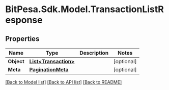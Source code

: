 
# BitPesa.Sdk.Model.TransactionListResponse

## Properties

Name | Type | Description | Notes
------------ | ------------- | ------------- | -------------
**Object** | [**List&lt;Transaction&gt;**](Transaction.md) |  | [optional] 
**Meta** | [**PaginationMeta**](PaginationMeta.md) |  | [optional] 

[[Back to Model list]](../README.md#documentation-for-models)
[[Back to API list]](../README.md#documentation-for-api-endpoints)
[[Back to README]](../README.md)

